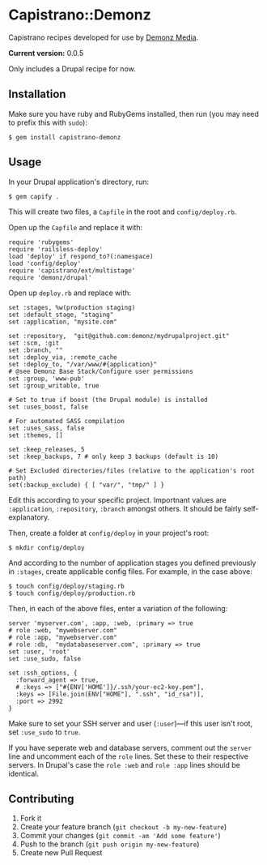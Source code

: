 # Capistrano::Demonz

Capistrano recipes developed for use by [Demonz Media](http://demonzmedia.com).

**Current version:** 0.0.5

Only includes a Drupal recipe for now.

## Installation

Make sure you have ruby and RubyGems installed, then run (you may need to prefix this with `sudo`):

    $ gem install capistrano-demonz

## Usage

In your Drupal application's directory, run:

    $ gem capify .

This will create two files, a `Capfile` in the root and `config/deploy.rb`.

Open up the `Capfile` and replace it with:

    require 'rubygems'
    require 'railsless-deploy'
    load 'deploy' if respond_to?(:namespace)
    load 'config/deploy'
    require 'capistrano/ext/multistage'
    require 'demonz/drupal'

Open up `deploy.rb` and replace with:

    set :stages, %w(production staging)
    set :default_stage, "staging"
    set :application, "mysite.com"

    set :repository,  "git@github.com:demonz/mydrupalproject.git"
    set :scm, :git
    set :branch, ""
    set :deploy_via, :remote_cache
    set :deploy_to, "/var/www/#{application}"
    # @see Demonz Base Stack/Configure user permissions
    set :group, 'www-pub'
    set :group_writable, true

    # Set to true if boost (the Drupal module) is installed
    set :uses_boost, false

    # For automated SASS compilation
    set :uses_sass, false
    set :themes, []

    set :keep_releases, 5
    set :keep_backups, 7 # only keep 3 backups (default is 10)

    # Set Excluded directories/files (relative to the application's root path)
    set(:backup_exclude) { [ "var/", "tmp/" ] }

Edit this according to your specific project. Importnant values are `:application`, `:repository`, `:branch` amongst others. It should be fairly self-explanatory.

Then, create a folder at `config/deploy` in your project's root:

    $ mkdir config/deploy

And according to the number of application stages you defined previously in `:stages`, create applicable config files. For example, in the case above:

    $ touch config/deploy/staging.rb
    $ touch config/deploy/production.rb

Then, in each of the above files, enter a variation of the following:

    server 'myserver.com', :app, :web, :primary => true
    # role :web, "mywebserver.com"
    # role :app, "mywebserver.com"
    # role :db,  "mydatabaseserver.com", :primary => true
    set :user, 'root'
    set :use_sudo, false

    set :ssh_options, {
      :forward_agent => true,
      # :keys => ["#{ENV['HOME']}/.ssh/your-ec2-key.pem"],
      :keys => [File.join(ENV["HOME"], ".ssh", "id_rsa")],
      :port => 2992
    }

Make sure to set your SSH server and user (`:user`)—if this user isn't root, set `:use_sudo` to `true`.

If you have seperate web and database servers, comment out the `server` line and uncomment each of the `role` lines. Set these to their respective servers. In Drupal's case the `role :web` and `role :app` lines should be identical.



## Contributing

1. Fork it
2. Create your feature branch (`git checkout -b my-new-feature`)
3. Commit your changes (`git commit -am 'Add some feature'`)
4. Push to the branch (`git push origin my-new-feature`)
5. Create new Pull Request
